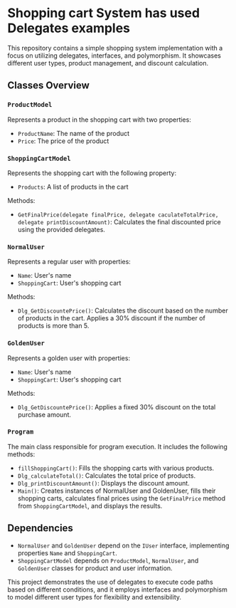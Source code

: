 

# Shopping cart System has used Delegates examples

This repository contains a simple shopping system implementation with a focus on utilizing delegates, interfaces, and polymorphism. It showcases different user types, product management, and discount calculation.

## Classes Overview

### `ProductModel`

Represents a product in the shopping cart with two properties:
- `ProductName`: The name of the product
- `Price`: The price of the product

### `ShoppingCartModel`

Represents the shopping cart with the following property:
- `Products`: A list of products in the cart

Methods:
- `GetFinalPrice(delegate finalPrice, delegate caculateTotalPrice, delegate printDiscountAmount)`: Calculates the final discounted price using the provided delegates.

### `NormalUser`

Represents a regular user with properties:
- `Name`: User's name
- `ShoppingCart`: User's shopping cart

Methods:
- `Dlg_GetDiscountePrice()`: Calculates the discount based on the number of products in the cart. Applies a 30% discount if the number of products is more than 5.

### `GoldenUser`

Represents a golden user with properties:
- `Name`: User's name
- `ShoppingCart`: User's shopping cart

Methods:
- `Dlg_GetDiscountePrice()`: Applies a fixed 30% discount on the total purchase amount.

### `Program`

The main class responsible for program execution. It includes the following methods:
- `fillShoppingCart()`: Fills the shopping carts with various products.
- `Dlg_calculateTotal()`: Calculates the total price of products.
- `Dlg_printDiscountAmount()`: Displays the discount amount.
- `Main()`: Creates instances of NormalUser and GoldenUser, fills their shopping carts, calculates final prices using the `GetFinalPrice` method from `ShoppingCartModel`, and displays the results.

## Dependencies

- `NormalUser` and `GoldenUser` depend on the `IUser` interface, implementing properties `Name` and `ShoppingCart`.
- `ShoppingCartModel` depends on `ProductModel`, `NormalUser`, and `GoldenUser` classes for product and user information.

This project demonstrates the use of delegates to execute code paths based on different conditions, and it employs interfaces and polymorphism to model different user types for flexibility and extensibility.

